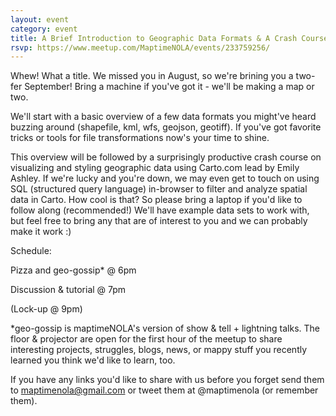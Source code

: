 ```yaml
---
layout: event
category: event
title: A Brief Introduction to Geographic Data Formats & A Crash Course in Carto...(DB)
rsvp: https://www.meetup.com/MaptimeNOLA/events/233759256/
---
```

Whew! What a title. We missed you in August, so we're brining you a two-fer September! Bring a machine if you've got it - we'll be making a map or two. 

We'll start with a basic overview of a few data formats you might've heard buzzing around (shapefile, kml, wfs, geojson, geotiff). If you've got favorite tricks or tools for file transformations now's your time to shine.

This overview will be followed by a surprisingly productive crash course on visualizing and styling geographic data using Carto.com lead by Emily Ashley. If we're lucky and you're down, we may even get to touch on using SQL (structured query language) in-browser to filter and analyze spatial data in Carto. How cool is that? So please bring a laptop if you'd like to follow along (recommended!) We'll have example data sets to work with, but feel free to bring any that are of interest to you and we can probably make it work :)

Schedule:  

Pizza and geo-gossip* @ 6pm

Discussion & tutorial @ 7pm

(Lock-up @ 9pm)

*geo-gossip is maptimeNOLA's version of show & tell + lightning talks. The floor & projector are open for the first hour of the meetup to share interesting projects, struggles, blogs, news, or mappy stuff you recently learned you think we'd like to learn, too. 

If you have any links you'd like to share with us before you forget send them to maptimenola@gmail.com or tweet them at @maptimenola (or remember them). 
